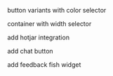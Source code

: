 button variants with color selector

container with width selector

add hotjar integration

add chat button

add feedback fish widget
